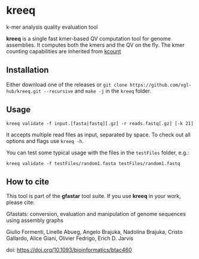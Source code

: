 # kreeq
k-mer analysis quality evaluation tool

**kreeq** is a single fast kmer-based QV computation tool for genome assemblies. It computes both the kmers and the QV on the fly. The kmer counting capabilities are inherited from [kcount](https://github.com/vgl-hub/kcount) 

## Installation

Either download one of the releases or `git clone https://github.com/vgl-hub/kreeq.git --recursive` and `make -j` in the `kreeq` folder.

## Usage

```
kreeq validate -f input.[fasta|fastq][.gz] -r reads.fastq[.gz] [-k 21]
```

It accepts multiple read files as input, separated by space. To check out all options and flags use `kreeq -h`.

You can test some typical usage with the files in the `testFiles` folder, e.g.:

```
kreeq validate -f testFiles/random1.fasta testFiles/random1.fastq
```

## How to cite

This tool is part of the **gfastar** tool suite. If you use **kreeq** in your work, please cite:

Gfastats: conversion, evaluation and manipulation of genome sequences using assembly graphs

Giulio Formenti, Linelle Abueg, Angelo Brajuka, Nadolina Brajuka, Cristo Gallardo, Alice Giani, Olivier Fedrigo, Erich D. Jarvis

doi: https://doi.org/10.1093/bioinformatics/btac460
